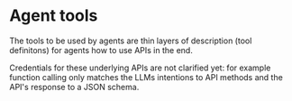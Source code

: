 # Agent tools

The tools to be used by agents are thin layers of description (tool definitons) for agents how to use APIs in the end.

Credentials for these underlying APIs are not clarified yet: for example function calling only matches the LLMs intentions to API methods and the API's response to a JSON schema.
